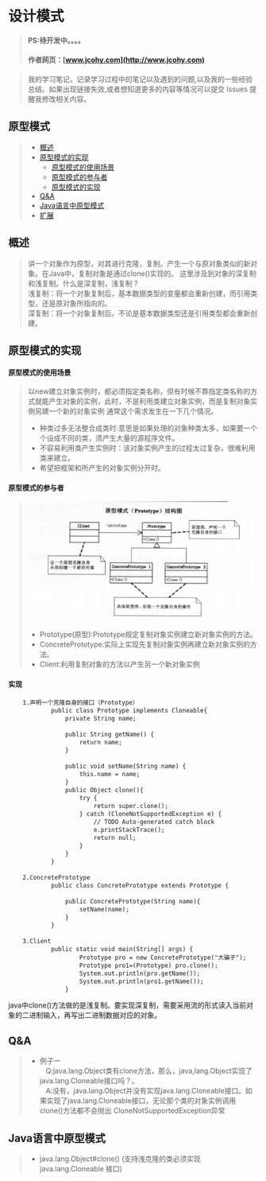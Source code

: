 
#  设计模式
> #### PS:待开发中。。。。
> #### 作者网页：[www.jcohy.com](http://www.jcohy.com)  	

>  我的学习笔记，记录学习过程中的笔记以及遇到的问题,以及我的一些经验总结。如果出现链接失效,或者想知道更多的内容等情况可以提交 Issues 提醒我修改相关内容。

## 原型模式
> * [概述](#gaishu)
> * [原型模式的实现](#method)
>   *  [原型模式的使用场景](#sight)
>   *  [原型模式的参与者](#role)
>   *  [原型模式的实现](#impl)
> * [Q&A](#qa)
> * [Java语言中原型模式](#java)
> * [扩展](#kuozhan)

<p id ="gaishu" />

## 概述
>  讲一个对象作为原型，对其进行克隆，复制。产生一个与原对象类似的新对象。在Java中，复制对象是通过clone()实现的。
>  这里涉及到对象的深复制和浅复制。什么是深复制，浅复制？</br>
>  浅复制：将一个对象复制后，基本数据类型的变量都会重新创建，而引用类型，还是原对象所指向的。</br>
>  深复制：将一个对象复制后，不论是基本数据类型还是引用类型都会重新创建。</br>

<p id ="gaishu" />

## 原型模式的实现

<p id ="sight" />

####  原型模式的使用场景
>  以new建立对象实例时，都必须指定类名称，但有时候不靠指定类名称的方式就能产生对象的实例，此时，不是利用类建立对象实例，而是复制对象实例另建一个新的对象实例
>  通常这个需求发生在一下几个情况。
>  *  种类过多无法整合成类时:意思是如果处理的对象种类太多，如果要一个个设成不同的类，须产生大量的源程序文件。</br>
>  *  不容易利用类产生实例时：该对象实例产生的过程太过复杂，很难利用类来建立。</br>
>  *  希望把框架和所产生的对象实例分开时。</br>

<p id ="role" />

####  原型模式的参与者

>  ![结构图](https://github.com/jiachao23/jcohy-study-sample/blob/master/jcohy-studydesign-pattern/src/main/resources/static/images/prototype.png)
>  *  Prototype(原型):Prototype规定复制对象实例建立新对象实例的方法。</br>
>  *  ConcretePrototype:实际上实现先复制对象实例再建立新对象实例的方法。</br>
>  *  Client:利用复制对象的方法以产生另一个新对象实例</br>

<p id ="impl" />

####  实现
        1.声明一个克隆自身的接口（Prototype）
                public class Prototype implements Cloneable{
                    private String name;
                
                    public String getName() {
                        return name;
                    }
                
                    public void setName(String name) {
                        this.name = name;
                    }
                    public Object clone(){
                        try {
                            return super.clone();
                        } catch (CloneNotSupportedException e) {
                            // TODO Auto-generated catch block
                            e.printStackTrace();
                            return null;
                        }
                    }
                }
                
        2.ConcretePrototype
                public class ConcretePrototype extends Prototype {
                	
                	public ConcretePrototype(String name){
                		setName(name);
                	}
                }
                
        3.Client
                public static void main(String[] args) {
                		Prototype pro = new ConcretePrototype("大骗子");
                		Prototype pro1=(Prototype) pro.clone();
                		System.out.println(pro.getName());
                		System.out.println(pro1.getName());
                	}
java中clone()方法做的是浅复制。要实现深复制，需要采用流的形式读入当前对象的二进制输入，再写出二进制数据对应的对象。

<p id ="qa" />

##  Q&A
> *  例子一</br>
>   &nbsp;&nbsp; Q:java.lang.Object类有clone方法，那么，java,lang.Object实现了java.lang.Cloneable接口吗？。</br>
>   &nbsp;&nbsp; A:没有，java.lang.Object并没有实现java.lang.Cloneable接口。如果实现了java.lang.Cloneable接口，无论那个类的对象实例调用clone()方法都不会抛出
CloneNotSupportedException异常

<p id ="java" />

## Java语言中原型模式
>  *  java.lang.Object#clone() (支持浅克隆的类必须实现java.lang.Cloneable 接口)

<p id ="kuozhan" />